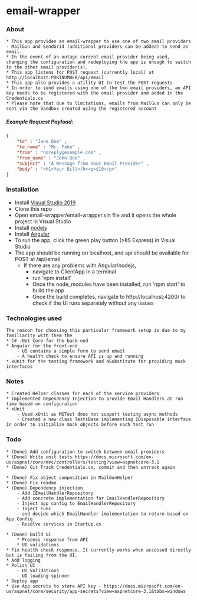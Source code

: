 # email-wrapper

### About
	* This app provides an email-wrapper to use one of two email providers - MailGun and SendGrid (additional providers can be added) to send an email. 
	* In the event of an outage current email provider being used, changing the configuration and redeploying the app is enough to switch to the other email provider(s).
	* This app listens for POST request (currently local) at http://localhost:PORTNUMBER/api/email
	* This app also provides a utility UI to test the POST requests
	* In order to send emails using one of the two email providers, an API key needs to be registered with the email provider and added in the Credentials.cs
	* Please note that due to limitations, emails from MailGun can only be sent via the Sandbox created using the registered account
	
##### Example Request Payload:
```json
{
	"to" : "Jane Doe" ,
	"to_name" : "Mr. Fake" ,
	"from" : "noreply@example.com" ,
	"from_name" : "John Doe" ,
	"subject" : "A Message from Your Email Provider" ,
	"body" : "<h1>Your Bill</h><p>$10</p>"
}
```

### Installation
* Install [Visual Studio 2019](https://visualstudio.microsoft.com/downloads/)
* Clone this repo
* Open email-wrapper/email-wrapper.sln file and it opens the whole project in Visual Studio
* Install [nodejs](https://nodejs.org/en/)
* Install [Angular](https://angular.io/guide/setup-local)
* To run the app, click the green play button (>IIS Express) in Visual Studio
* The app should be running on localhost, and api should be available for POST at /api/email
	* If there are any problems with Angular/nodejs, 
		- navigate to ClientApp in a terminal 
		- run 'npm install' 
		- Once the node_modules have been installed, run 'npm start' to build the app
		- Once the build completes, navigate to http://localhost:4200/ to check if the UI runs separately without any issues
### Technologies used
	The reason for choosing this particular framework setup is due to my familiarity with them the
	* C# .Net Core for the back-end
	* Angular for the front-end
		- UI contains a simple form to send email
		- A health check to ensure API is up and running
	* xUnit for the testing framework and NSubstitute for providing mock interfaces
	
### Notes
	* Created Helper classes for each of the service providers 
	* Implemented Dependency Injection to provide Email Handlers at run time based on configuration
	* xUnit
		- Used xUnit as MSTest does not support testing async methods
		- Created a new class TestsBase implementing IDisposable interface in order to initialize mock objects before each test run
	
### Todo
	* (Done) Add configuration to switch between email providers 
	* (Done) Write unit tests https://docs.microsoft.com/en-us/aspnet/core/mvc/controllers/testing?view=aspnetcore-3.1
	* (Done) Git Track Credentials.cs, commit and then untrack again
	
	* (Done) Fix object composition in MailGunHelper
	* (Done) Fix readme
	* (Done) Dependency injection
		- Add IEmailHandlerRepository
		- Add concrete implementation for EmailHandlerRepository 
		- Inject app config to EmailHandlerRepository 
		- Inject Func
		- and decide which EmailHandler implementation to return based on App Config
		- Resolve services in Startup.cs

	* (Done) Build UI
		* Process response from API
		* UI validations
	* Fix health check response. It currently works when accessed directly but is failing from the UI.
	* Add logging
	* Polish UI
		- UI Validations
		- UI loading spinner
	* Deploy app
	* Use App secrets to store API key - https://docs.microsoft.com/en-us/aspnet/core/security/app-secrets?view=aspnetcore-3.1&tabs=windows

